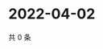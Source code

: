# 2022-04-02

共 0 条

<!-- BEGIN WEIBO -->
<!-- 最后更新时间 Sat Apr 02 2022 13:14:02 GMT+0800 (China Standard Time) -->

<!-- END WEIBO -->
